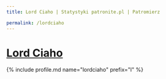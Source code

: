 ```yaml
---
title: Lord Ciaho | Statystyki patronite.pl | Patromierz

permalink: /lordciaho
---
```


# [Lord Ciaho](https://patronite.pl/lordciaho)

{% include profile.md name="lordciaho" prefix="l" %}
